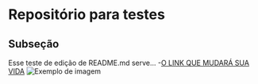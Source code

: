 # Repositório para testes
## Subseção
Esse teste de edição de README.md serve...
-[O LINK QUE MUDARÁ SUA VIDA](https://br.linkedin.com/in/diegorp22)
![Exemplo de imagem](https://www.colegioweb.com.br/wp-content/uploads/2016/10/Nikola-Tesla.jpg)
